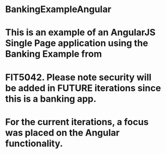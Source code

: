 # BankingExampleAngular
# This is an example of an AngularJS Single Page application using the Banking Example from
# FIT5042. Please note security will be added in FUTURE iterations since this is a banking app.
# For the current iterations, a focus was placed on the Angular functionality.
